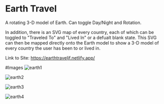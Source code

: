 # Earth Travel

A rotating 3-D model of Earth. Can toggle Day/Night and Rotation.

In addition, there is an SVG map of every country, each of which can be toggled to "Traveled To" and "Lived In" or a defualt blank state.
This SVG can then be mapped directly onto the Earth model to show a 3-D model of every country the user has been to or lived in.

Link to Site: https://earthtraveljf.netlify.app/

#Images 
![earth1](https://user-images.githubusercontent.com/61069716/214441290-a7e11bd0-c385-4120-8501-2af4a80b4829.png)

![earth2](https://user-images.githubusercontent.com/61069716/214441295-cdf17f96-44bc-45bb-bf80-038ab5192250.png)

![earth3](https://user-images.githubusercontent.com/61069716/214441303-f7d26e07-504a-4626-93e1-ac3fe2c7915d.png)

![earth4](https://user-images.githubusercontent.com/61069716/214441311-808a7028-1db3-4ade-b016-e45b2e85e991.png)

